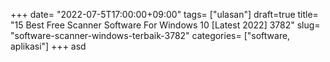+++
date= "2022-07-5T17:00:00+09:00"
tags= ["ulasan"]
draft=true
title= "15 Best Free Scanner Software For Windows 10 [Latest 2022]        3782"
slug= "software-scanner-windows-terbaik-3782"
categories= ["software, aplikasi"]
+++
asd
